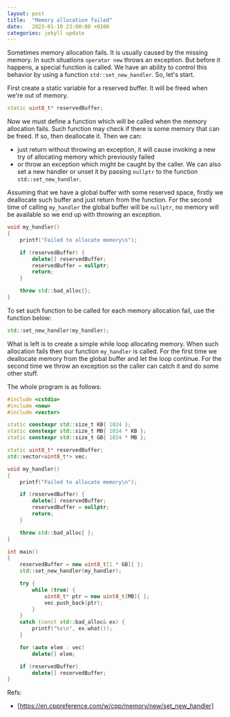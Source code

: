```yaml
---
layout: post
title:  "Memory allocation failed"
date:   2023-01-10 23:00:00 +0100
categories: jekyll update
---
```


Sometimes memory allocation fails. It is usually caused by the missing memory. In such situations `operator new` throws an exception. But before it happens, a special function is called. We have an ability to control this behavior by using a function `std::set_new_handler`. So, let's start.

First create a static variable for a reserved buffer. It will be freed when we're out of memory.
```cpp
static uint8_t* reservedBuffer;
```

Now we must define a function which will be called when the memory allocation fails. Such function may check if there is some memory that can be freed. If so, then deallocate it. Then we can:
- just return without throwing an exception, it will cause invoking a new try of allocating memory which previously failed
- or throw an exception which might be caught by the caller.
We can also set a new handler or unset it by passing `nullptr` to the function `std::set_new_handler`.

Assuming that we have a global buffer with some reserved space, firstly we deallocate such buffer and just return from the function. For the second time of calling `my_handler` the global buffer will be `nullptr`, no memory will be available so we end up with throwing an exception.

```cpp
void my_handler()
{
    printf("Failed to allocate memory\n");

    if (reservedBuffer) {
        delete[] reservedBuffer;
        reservedBuffer = nullptr;
        return;
    }

    throw std::bad_alloc{};
}
```

To set such function to be called for each memory allocation fail, use the function below:
```cpp
std::set_new_handler(my_handler);
```

What is left is to create a simple while loop allocating memory. When such allocation fails then our function `my_handler` is called. For the first time we deallocate memory from the global buffer and let the loop continue. For the second time we throw an exception so the caller can catch it and do some other stuff.

The whole program is as follows:
```cpp
#include <cstdio>
#include <new>
#include <vector>

static constexpr std::size_t KB{ 1024 };
static constexpr std::size_t MB{ 1024 * KB };
static constexpr std::size_t GB{ 1024 * MB };

static uint8_t* reservedBuffer;
std::vector<uint8_t*> vec;

void my_handler()
{
    printf("Failed to allocate memory\n");

    if (reservedBuffer) {
        delete[] reservedBuffer;
        reservedBuffer = nullptr;
        return;
    }

    throw std::bad_alloc{ };
}

int main()
{
    reservedBuffer = new uint8_t[1 * GB]{ };
    std::set_new_handler(my_handler);

    try {
        while (true) {
            uint8_t* ptr = new uint8_t[MB]{ };
            vec.push_back(ptr);
        }
    }
    catch (const std::bad_alloc& ex) {
        printf("%s\n", ex.what());
    }

    for (auto elem : vec)
        delete[] elem;

    if (reservedBuffer)
        delete[] reservedBuffer;
}
```

Refs:
- [https://en.cppreference.com/w/cpp/memory/new/set_new_handler]

[https://en.cppreference.com/w/cpp/memory/new/set_new_handler]: https://en.cppreference.com/w/cpp/memory/new/set_new_handler
